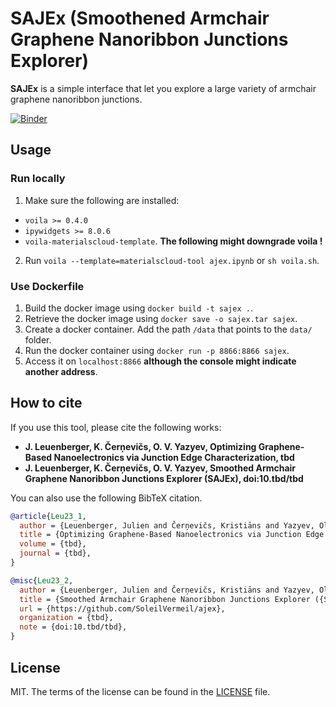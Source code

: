 # SAJEx (Smoothened Armchair Graphene Nanoribbon Junctions Explorer)

**SAJEx** is a simple interface that let you explore a large variety of armchair graphene nanoribbon junctions.

[![Binder](https://mybinder.org/badge_logo.svg)](https://mybinder.org/v2/gh/SoleilVermeil/sajex/main?urlpath=%2Fvoila%2Frender%2FSAJEx.ipynb)

## Usage

### Run locally

1. Make sure the following are installed:
* `voila >= 0.4.0`
* `ipywidgets >= 8.0.6`
* `voila-materialscloud-template`. **The following might downgrade voila !**
2. Run `voila --template=materialscloud-tool ajex.ipynb` or `sh voila.sh`.

### Use Dockerfile

1. Build the docker image using `docker build -t sajex .`.
2. Retrieve the docker image using `docker save -o sajex.tar sajex`.
3. Create a docker container. Add the path `/data` that points to the `data/` folder.
4. Run the docker container using `docker run -p 8866:8866 sajex`.
5. Access it on `localhost:8866` **although the console might indicate another address**.

## How to cite

If you use this tool, please cite the following works:

* **J. Leuenberger, K. Čerņevičs, O. V. Yazyev, Optimizing Graphene-Based Nanoelectronics via Junction Edge Characterization, tbd**
* **J. Leuenberger, K. Čerņevičs, O. V. Yazyev, Smoothed Armchair Graphene Nanoribbon Junctions Explorer (SAJEx), doi:10.tbd/tbd**

You can also use the following BibTeX citation.

```bibtex
@article{Leu23_1,
  author = {Leuenberger, Julien and Čerņevičs, Kristiāns and Yazyev, Oleg V.},
  title = {Optimizing Graphene-Based Nanoelectronics via Junction Edge Characterization},
  volume = {tbd},
  journal = {tbd},
}

@misc{Leu23_2,
  author = {Leuenberger, Julien and Čerņevičs, Kristiāns and Yazyev, Oleg V.},
  title = {Smoothed Armchair Graphene Nanoribbon Junctions Explorer ({SAJEx})},
  url = {https://github.com/SoleilVermeil/ajex},
  organization = {tbd},
  note = {doi:10.tbd/tbd},
}
```
## License

MIT. The terms of the license can be found in the [LICENSE](LICENSE) file.
